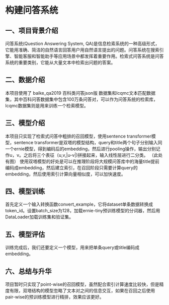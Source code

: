 # 构建问答系统
## 一、项目背景介绍
问答系统(Question Answering System, QA)是信息检索系统的一种高级形式，它能用准确、简洁的自然语言回答用户用自然语言提出的问题。问答系统在搜索引擎、智能客服和智能助手等应用场景中都发挥着重要作用。检索式问答系统是问答系统的重要类别，它能从大量文本中检索出问题的答案。
## 二、数据介绍
本项目使用了 baike_qa2019 百科类问答json版 数据集和lcqmc文本匹配数据集，其中百科问答数据集中包含100万条问答对，可以作为问答系统的检索库，lcqmc数据集则是用来训练一个检索模型。
## 三、模型介绍
本项目只实现了检索式问答中粗排的召回模型，使用sentence transformer模型，sentence transformer是双塔的模型结构，query和title两个句子分别输入同一个ernie模型，得到编码后的embedding，然后进行pooling操作，输出分别记作u，v。之后将三个表征（u,v,|u-v|)拼接起来，输入线性层进行二分类。 （此处有图） 使用双塔模型的好处是可以在推理阶段将大规模问答库中的海量title提前编码成embedding，然后建立索引，在召回阶段只需要计算query的embedding，然后使用索引计算向量相似度，可以加快速度。
## 四、模型训练
首先定义一个输入转换函数convert_example，它将dataset单条数据转换成token_id。设置batch_size为128，加载ernie-tiny预训练模型的分词器，然后用DataLoader加载训练集和验证集。
## 五、模型评估
训练完成后，我们还要定义一个模型，用来把单条query或title编码成embedding。
## 六、总结与升华
项目暂时只实现了point-wise的召回模型，虽然配合索引计算速度比较快，但是精度有限，双塔结构的模型忽略了文本对之间的信息交互，如果在召回之后使用pair-wise的预训练模型进行精排，效果应该更好。
